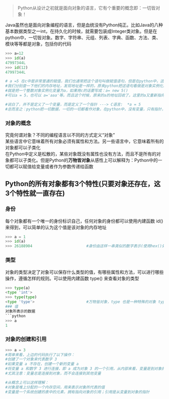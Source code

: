 > Python从设计之初就是面向对象的语言，它有个重要的概念即：一切皆对象！


Java虽然也是面向对象编程的语言，但是血统没有Python纯正。比如Java的八种基本数据类型之一int，在持久化的时候，就需要包装成Integer类对象。但是在python中，一切皆对象。数字、字符串、元组、列表、字典、函数、方法、类、模块等等都是对象，包括你的代码
```python
>>> a=12
>>> id(a)
47997344L
>>> id(12)
47997344L

# a =5 在c中是非常普通的赋值，我们也通常把这个语句叫做赋值语句，但是在python中，这样的理解就错了
#我们分别查一下他们的内存地址，发现地址是一样的，原来python把这语句看做是对象实例化的语句。
#就是把一个整数对象实例化变量为a，如果用c的话要写成：a= new 5()
#可以a = 5，也可以 a='aaa'等。而且这个时候，原来的a的地址回收了。这里的a又重新指向字符串的地址了。

#说白了，并不是定义了一个变量，而是定义了一个指针 ---> C语言:  *a = 5
#总而言之：python把一切数据，一切的一切都看作对象，在python中，没有变量，只有指针，要说变量，也是指针变量
```

### 对象的概念
究竟何谓对象？不同的编程语言以不同的方式定义“对象”  
某些语言中它意味着所有对象必须有属性和方法。另一些语言中，它意味着所有的对象都可以子类化  
在Python中定义是松散的，某些对象既没有属性也没有方法，而且不是所有的对象都可以子类化。但是Python的**万物皆对象**从感性上可以解释为：Python中的一切都可以赋值给变量或者作为参数传递给函数  

## Python的所有对象都有3个特性(只要对象还存在，这3个特性就一直存在)
### 身份
每个对象都有一个唯一的身份标识自己，任何对象的身份都可以使用内建函数 id() 来得到，可以简单的认为这个值是该对象的内存地址
```python
>>> a = 1
>>> id(a)
>>> 26188904                        #身份由这样一串类似的数字表示(使用hex()处理将得到其内存地址)
```

### 类型
对象的类型决定了对象可以保存什么类型的值，有哪些属性和方法，可以进行哪些操作，遵循怎样的规则。可以使用内建函数 type() 来查看对象的类型
```python
>>> type(a)
<type 'int'>
>>> type(type)
<type 'type'>                       #万物皆对象，type 也是一种特殊的对象 type
### 值
对象所表示的数据
```python
>>> a
1
```

### 对象的创建和引用
```python
>>> a = 3
#简单来看，上边的代码执行了以下操作：
#创建了一个对象来代表数字 3
#如果变量 a 不存在，创建一个新的变量 a
#将变量 a 和数字 3 进行连接，即 a 成为对象 3 的一个引用，从内部来看，变量是到对象的内存空间的一个指针
#尤其注意：变量总是连接到对象，而不会连接到其他变量

#从概念上可以这样理解：
#对象是堆上分配的一个内存空间，用来表示对象所代表的值
#变量是一个系统创建的表中的元素，拥有指向对象的引用；引用是从变量到对象的指针

```

